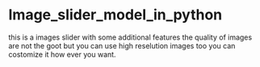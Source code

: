 # Image_slider_model_in_python
this is a images slider with some additional features the quality of images are not the goot but you can use high 
reselution images too you can costomize it how ever you want.
